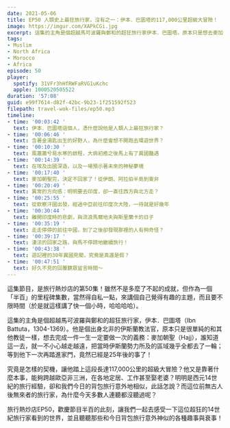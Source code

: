 ```yaml
---
date: 2021-05-06
title: EP50 人類史上最狂旅行家，沒有之一：伊本．巴圖塔的117,000公里超級大冒險！
image: https://imgur.com/XAPkCGi.jpg
excerpt: 這集的主角是個超越馬可波羅與鄭和的超狂旅行家伊本．巴圖塔。原本只是想去麥加朝聖，結果卻不小心在歐亞非三大洲之間遊歷了近30年，走過的路長達117,000公里。究竟是怎樣的契機，讓他踏上這段瘋狂的旅程？他又是靠著什麼本事，能夠輕易在各地定居、工作甚至娶老婆？這集就讓我們一起去感受一下這位超狂的14世紀旅行家看到的世界吧！
tags:
- Muslim
- North Africa
- Morocco
- Africa
episode: 50
player:
  spotify: 31VFr3hHfRWFaRVG1uKchc
  apple: 1000520505522
duration: '57:08'
guid: e99f7614-d82f-42bc-9b23-1f251592f523
filepath: travel-wok-files/ep50.mp3
timeline:
- time: '00:03:42 '
  text: 伊本．巴圖塔這個人，憑什麼說他是人類人上最狂旅行家？
- time: '00:06:46 '
  text: 含著金湯匙出生的好野人，為什麼會想不開跑去環遊世界？
- time: '00:10:30 '
  text: 風蕭蕭兮易水寒的啟程，大病初癒之後馬上有了異國豔遇
- time: '00:14:39 '
  text: 在埃及出國深造，以及一場預示著未來的神秘夢境
- time: '00:17:40 '
  text: 麥加朝聖完，決定不回家了！從伊朗、阿拉伯半島到東非
- time: '00:20:49 '
  text: 異常的方向感：明明要去印度，卻一直往西方與北方走？
- time: '00:25:55 '
  text: 從欽察汗國出發，經過中亞前往印度次大陸，一待就是好幾年
- time: '00:30:44 '
  text: 離開印度時的悲劇，與流浪馬爾地夫與斯里蘭卡的日子
- time: '00:35:19 '
  text: 走走停停的前往中國，到了之後卻發現那裡的人有夠奇怪？
- time: '00:39:17 '
  text: 淒涼的回家之路，與馬不停蹄地繼續旅行！
- time: '00:43:38 '
  text: 遊記裡的30年異國見聞，究竟是真還是假？
- time: '00:47:51 '
  text: 好久不見的回覆聽眾留言時間～
---
```


這集節目，是旅行熱炒店的第50集！雖然不是多麼了不起的成就，但作為一個「半百」的里程碑集數，當然得自私一點，來講個自己覺得有趣的主題，而且要不限時間（於是就這樣講了快一個小時，哈哈哈哈）。

這集的主角是個超越馬可波羅與鄭和的超狂旅行家，伊本．巴圖塔（Ibn Battuta，1304-1369）。他是個出身北非的伊斯蘭教法官，原本只是很單純的和其他教徒一樣，想去完成一件一生一定要做一次的義務：麥加朝聖（Hajj），誰知道這一去，就一不小心越走越遠，把當時伊斯蘭勢力所及的區域幾乎全都去了一輪；等到他下一次再踏進家門，竟然已經是25年後的事了！

究竟是怎樣的契機，讓他踏上這段長達117,000公里的超級大冒險？他又是靠著什麼本事，能夠跨越歐亞非三洲，在各地定居、工作甚至娶老婆？明明是西元14世紀的旅行經驗，卻和我們今日的背包旅行意外地相似，此話怎說？而這位前無古人後無來者的旅行家，為什麼今天多數人連聽都沒聽過呢？

旅行熱炒店EP50，歡慶節目半百的此刻，讓我們一起去感受一下這位超狂的14世紀旅行家看到的世界，並且聽聽那些和今日背包旅行意外神似的各種趣事與衰事！

